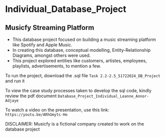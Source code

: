 # Individual_Database_Project

## Musicfy Streaming Platform
- This database project focused on building a music streaming platform like Spotify and Apple Music.
- In creating this database, conceptual modelling, Entity-Relationship Diagrams, amongst others were used.
- This project explored entities like customers, artistes, employees, playlists, advertisements, to mention a few. 


To run the project, download the .sql file `Task 2.2-2.5_51722024_DB_Project` and run it 

To view the case study processes taken to develop the sql code, kindly review the pdf document `Database_Project_Individual_Leanne_Annor-Adjaye`

To watch a video on the presentation, use this link: `https://youtu.be/ARhGmytc-Ho`

DISCLAIMER: Musicfy is a fictional company created to work on the database project

